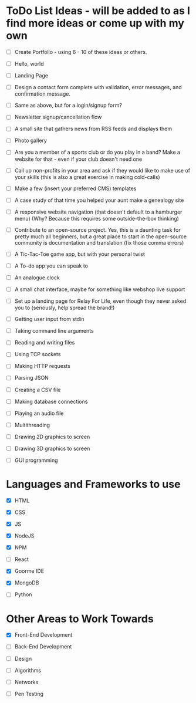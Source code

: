 ToDo List Ideas - will be added to as I find more ideas or come up with my own
======
  * [ ] Create Portfolio - using 6 - 10 of these ideas or others.
  * [ ] Hello, world
  * [ ] Landing Page
  * [ ] Design a contact form complete with validation, error messages, and confirmation message.
  * [ ] Same as above, but for a login/signup form?
  * [ ] Newsletter signup/cancellation flow
  * [ ] A small site that gathers news from RSS feeds and displays them
  * [ ] Photo gallery
  * [ ] Are you a member of a sports club or do you play in a band? Make a website for that - even if your club doesn't need one
  * [ ] Call up non-profits in your area and ask if they would like to make use of your skills (this is also a great exercise in making cold-calls)
  * [ ] Make a few (insert your preferred CMS) templates
  * [ ] A case study of that time you helped your aunt make a genealogy site
  * [ ] A responsive website navigation (that doesn't default to a hamburger menu) (Why? Because this requires some outside-the-box thinking)
  * [ ] Contribute to an open-source project. Yes, this is a daunting task for pretty much all beginners, but a great place to start in the open-source community is documentation and translation (fix those comma errors)
  * [ ] A Tic-Tac-Toe game app, but with your personal twist
  * [ ] A To-do app you can speak to
  * [ ] An analogue clock
  * [ ] A small chat interface, maybe for something like webshop live support
  * [ ] Set up a landing page for Relay For Life, even though they never asked you to (seriously, help spread the brand!)
  * [ ] Getting user input from stdin
  * [ ] Taking command line arguments
  * [ ] Reading and writing files
  * [ ] Using TCP sockets
  * [ ] Making HTTP requests
  * [ ] Parsing JSON
  * [ ] Creating a CSV file
  * [ ] Making database connections
  * [ ] Playing an audio file
  * [ ] Multithreading
  * [ ] Drawing 2D graphics to screen
  * [ ] Drawing 3D graphics to screen
  * [ ] GUI programming
  
  
Languages and Frameworks to use
======
  
   * [x] HTML
   * [x] CSS
   * [x] JS
   * [x] NodeJS
   * [x] NPM
   * [ ] React
   * [x] Goorme IDE
   * [x] MongoDB
   * [ ] Python
   
   
Other Areas to Work Towards
======

  * [x] Front-End Development
  * [ ] Back-End Development
  * [ ] Design
  * [ ] Algorithms
  * [ ] Networks
  * [ ] Pen Testing
   
